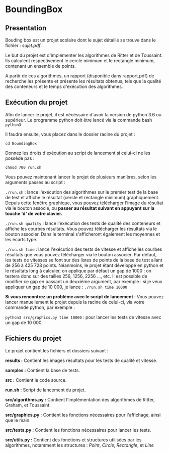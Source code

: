 # BoundingBox

## Presentation 

Bouding box est un projet scolaire dont le sujet détaillé se trouve dans le fichier : *sujet.pdf*.

Le but du projet est d'implémenter les algorithmes de Ritter et de Toussaint. Ils calculent respectivement le cercle minimum et le rectangle minimum, contenant un ensemble de points. 

A partir de ces algorithmes, un rapport (disponible dans rapport.pdf) de recherche les présente et présente les résultats obtenus, tels que la qualité des conteneurs et le temps d'exécution des algorithmes. 

## Exécution du projet

Afin de lancer le projet, il est nécéssaire d'avoir la version de python 3.6 ou supérieur. Le programme python doit être lancé via la commande bash `python3`

Il faudra ensuite, vous placez dans le dossier racine du projet :

`cd BoundingBox`

Donnez les droits d'exécution au script de lancement si celui-ci ne les possède pas :

`chmod 700 run.sh`

Vous pouvez maintenant lancer le projet de plusieurs manières, selon les arguments passés au script : 

`./run.sh` : lance l'exécution des algorithmes sur le premier test de la base de test et affiche le résultat (cercle et rectangle minimum) graphiquement. Depuis cette fenêtre graphique, vous pouvez télécharger l'image du résultat via le bouton associé, ou **passer au résultat suivant en appuyant sur la touche 'd' de votre clavier.**

`./run.sh quality` : lance l'exécution des tests de qualité des conteneurs et affiche les courbes résultats. Vous pouvez télécharger les résultats via le bouton associer. Dans le terminal s'afficheront également les moyennes et les écarts type.

`./run.sh time` : lance l'exécution des tests de vitesse et affiche les courbes résultats que vous pouvez télécharger via le bouton associer. Par défaut, les tests de vitesses se font sur des listes de points de la base de test allant de 256 à 425 728 points. Néanmoins, le projet étant développé en python et le résultats  long à calculer, on applique par défaut un gap de 1000 : on testera donc sur des tailles 256, 1256, 2256 ..., etc. 
Il est possible de modifier ce gap en passant un deuxième argument, par exemple : si je veux appliquer un gap de 10 000, je lance : `./run.sh time 10000`

**Si vous rencontrez un problème avec le script de lancement** : Vous pouvez lancer manuellement le projet depuis la racine de celui-ci, via votre commande python, par exemple :

`python3 src/graphics.py time 10000` : pour lancer les tests de vitesse avec un gap de 10 000.

## Fichiers du projet

Le projet contient les fichiers et dossiers suivant : 

**results :** Contient les images résultats pour les tests de qualité et vitesse.

**samples :** Contient la base de tests.

**src :** Contient le code source.

**run.sh :** Script de lancement du projet.

**src/algorithms.py :** Contient l'implémentation des algorithmes de Ritter, Graham, et Toussaint.

**src/graphics.py :** 
Contient les fonctions nécessaires pour l'affichage, ainsi que le main.

**src/tests.py :**
Contient les fonctions nécessaires pour lancer les tests.

**src/utils.py :** Contient des fonctions et structures utilisées par les algorithmes, notamment les structures : *Point*, *Circle*, *Rectangle*, et *Line*